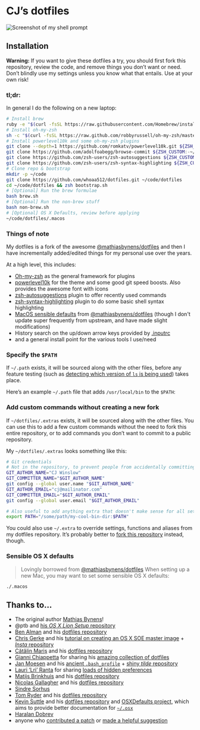 # CJ’s dotfiles

![Screenshot of my shell prompt](https://github.com/Whoaa512/dotfiles/assets/1581943/77f4f838-7dd2-4762-94e4-e32f9d63473d)

## Installation

**Warning:** If you want to give these dotfiles a try, you should first fork this repository, review the code, and remove things you don’t want or need. Don’t blindly use my settings unless you know what that entails. Use at your own risk!

### tl;dr:

In general I do the following on a new laptop:
```bash
# Install brew
ruby -e "$(curl -fsSL https://raw.githubusercontent.com/Homebrew/install/master/install)"
# Install oh-my-zsh
sh -c "$(curl -fsSL https://raw.github.com/robbyrussell/oh-my-zsh/master/tools/install.sh)"
# Install powerlevel10k and some oh-my-zsh plugins
git clone --depth=1 https://github.com/romkatv/powerlevel10k.git ${ZSH_CUSTOM:-$HOME/.oh-my-zsh/custom}/themes/powerlevel10k
git clone https://github.com/adolfoabegg/browse-commit ${ZSH_CUSTOM:-~/.oh-my-zsh/custom}/plugins/browse-commit
git clone https://github.com/zsh-users/zsh-autosuggestions ${ZSH_CUSTOM:-~/.oh-my-zsh/custom}/plugins/zsh-autosuggestions
git clone https://github.com/zsh-users/zsh-syntax-highlighting ${ZSH_CUSTOM:-~/.oh-my-zsh/custom}/plugins/zsh-syntax-highlighting
# Clone repo & bootstrap
mkdir -p ~/code
git clone https://github.com/whoaa512/dotfiles.git ~/code/dotfiles
cd ~/code/dotfiles && zsh bootstrap.sh
# [Optional] Run the brew formulae
bash brew.sh
# [Optional] Run the non-brew stuff
bash non-brew.sh
# [Optional] OS X Defaults, review before applying
~/code/dotfiles/.macos
```

### Things of note

My dotfiles is a fork of the awesome [@mathiasbynens/dotfiles](https://github.com/mathiasbynens/dotfiles) and then I have incrementally added/edited things for my personal use over the years.

At a high level, this includes:
- [Oh-my-zsh](https://ohmyz.sh/) as the general framework for plugins
- [powerlevel10k](https://github.com/romkatv/powerlevel10k) for the theme and some good git speed boosts. Also provides the awesome font with icons
- [zsh-autosuggestions](https://github.com/zsh-users/zsh-autosuggestions) plugin to offer recently used commands
- [zsh-syntax-highlighting](https://github.com/zsh-users/zsh-syntax-highlighting) plugin to do some basic shell syntax highlighting
- [MacOS sensible defaults](./.macos) from [@mathiasbynens/dotfiles](https://github.com/mathiasbynens/dotfiles) (though I don't update super frequently from upstream, and have made slight modifications)
- History search on the up/down arrow keys provided by [.inputrc](./.inputrc)
- and a general install point for the various tools I use/need


### Specify the `$PATH`

If `~/.path` exists, it will be sourced along with the other files, before any feature testing (such as [detecting which version of `ls` is being used](https://github.com/mathiasbynens/dotfiles/blob/aff769fd75225d8f2e481185a71d5e05b76002dc/.aliases#L21-26)) takes place.

Here’s an example `~/.path` file that adds `/usr/local/bin` to the `$PATH`:


### Add custom commands without creating a new fork

If `~/dotfiles/.extras` exists, it will be sourced along with the other files. You can use this to add a few custom commands without the need to fork this entire repository, or to add commands you don’t want to commit to a public repository.

My `~/dotfiles/.extras` looks something like this:

```bash
# Git credentials
# Not in the repository, to prevent people from accidentally committing under my name
GIT_AUTHOR_NAME="CJ Winslow"
GIT_COMMITTER_NAME="$GIT_AUTHOR_NAME"
git config --global user.name "$GIT_AUTHOR_NAME"
GIT_AUTHOR_EMAIL="cj@mailinator.com"
GIT_COMMITTER_EMAIL="$GIT_AUTHOR_EMAIL"
git config --global user.email "$GIT_AUTHOR_EMAIL"

# Also useful to add anything extra that doesn't make sense for all setups
export PATH="/some/path/my-cool-bin-dir:$PATH"

```

You could also use `~/.extra` to override settings, functions and aliases from my dotfiles repository. It’s probably better to [fork this repository](https://github.com/whoaa512/dotfiles/fork) instead, though.

### Sensible OS X defaults
> Lovingly borrowed from [@mathiasbynens/dotfiles](https://github.com/mathiasbynens/dotfiles)
When setting up a new Mac, you may want to set some sensible OS X defaults:

```bash
./.macos
```


## Thanks to…

* The original author [Mathias Bynens](https://mathiasbynens.be/)!
* @ptb and [his _OS X Lion Setup_ repository](https://github.com/ptb/Mac-OS-X-Lion-Setup)
* [Ben Alman](http://benalman.com/) and his [dotfiles repository](https://github.com/cowboy/dotfiles)
* [Chris Gerke](http://www.randomsquared.com/) and his [tutorial on creating an OS X SOE master image](http://chris-gerke.blogspot.com/2012/04/mac-osx-soe-master-image-day-7.html) + [_Insta_ repository](https://github.com/cgerke/Insta)
* [Cătălin Mariș](https://github.com/alrra) and his [dotfiles repository](https://github.com/alrra/dotfiles)
* [Gianni Chiappetta](http://gf3.ca/) for sharing his [amazing collection of dotfiles](https://github.com/gf3/dotfiles)
* [Jan Moesen](http://jan.moesen.nu/) and his [ancient `.bash_profile`](https://gist.github.com/1156154) + [shiny _tilde_ repository](https://github.com/janmoesen/tilde)
* [Lauri ‘Lri’ Ranta](http://lri.me/) for sharing [loads of hidden preferences](http://osxnotes.net/defaults.html)
* [Matijs Brinkhuis](http://hotfusion.nl/) and his [dotfiles repository](https://github.com/matijs/dotfiles)
* [Nicolas Gallagher](http://nicolasgallagher.com/) and his [dotfiles repository](https://github.com/necolas/dotfiles)
* [Sindre Sorhus](http://sindresorhus.com/)
* [Tom Ryder](http://blog.sanctum.geek.nz/) and his [dotfiles repository](https://github.com/tejr/dotfiles)
* [Kevin Suttle](http://kevinsuttle.com/) and his [dotfiles repository](https://github.com/kevinSuttle/dotfiles) and [OSXDefaults project](https://github.com/kevinSuttle/OSXDefaults), which aims to provide better documentation for [`~/.osx`](https://mths.be/osx)
* [Haralan Dobrev](http://hkdobrev.com/)
* anyone who [contributed a patch](https://github.com/mathiasbynens/dotfiles/contributors) or [made a helpful suggestion](https://github.com/mathiasbynens/dotfiles/issues)
